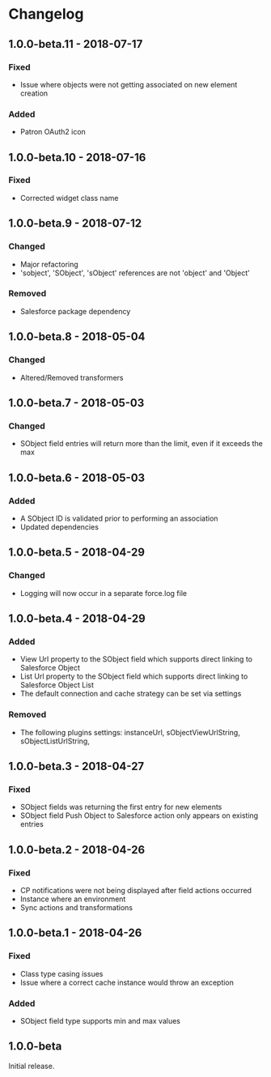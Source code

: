 Changelog
=========
## 1.0.0-beta.11 - 2018-07-17
### Fixed
- Issue where objects were not getting associated on new element creation

### Added
- Patron OAuth2 icon

## 1.0.0-beta.10 - 2018-07-16
### Fixed
- Corrected widget class name

## 1.0.0-beta.9 - 2018-07-12
### Changed
- Major refactoring
- 'sobject', 'SObject', 'sObject' references are not 'object' and 'Object'

### Removed
- Salesforce package dependency

## 1.0.0-beta.8 - 2018-05-04
### Changed
- Altered/Removed transformers

## 1.0.0-beta.7 - 2018-05-03
### Changed
- SObject field entries will return more than the limit, even if it exceeds the max

## 1.0.0-beta.6 - 2018-05-03
### Added
- A SObject ID is validated prior to performing an association
- Updated dependencies

## 1.0.0-beta.5 - 2018-04-29
### Changed
- Logging will now occur in a separate force.log file

## 1.0.0-beta.4 - 2018-04-29
### Added
- View Url property to the SObject field which supports direct linking to Salesforce Object
- List Url property to the SObject field which supports direct linking to Salesforce Object List
- The default connection and cache strategy can be set via settings

### Removed
- The following plugins settings: instanceUrl, sObjectViewUrlString, sObjectListUrlString, 

## 1.0.0-beta.3 - 2018-04-27
### Fixed
- SObject fields was returning the first entry for new elements
- SObject field Push Object to Salesforce action only appears on existing entries

## 1.0.0-beta.2 - 2018-04-26
### Fixed
- CP notifications were not being displayed after field actions occurred
- Instance where an environment 
- Sync actions and transformations

## 1.0.0-beta.1 - 2018-04-26
### Fixed
- Class type casing issues
- Issue where a correct cache instance would throw an exception

### Added
- SObject field type supports min and max values

## 1.0.0-beta
Initial release.